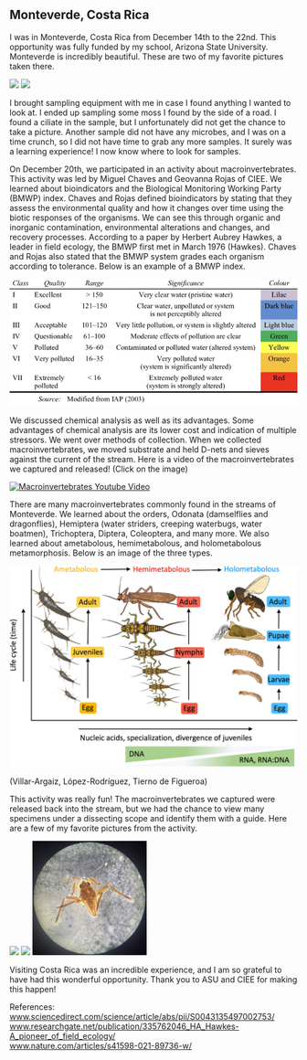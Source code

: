 ## Monteverde, Costa Rica

I was in Monteverde, Costa Rica from December 14th to the 22nd. This opportunity was fully funded by my school, Arizona State University. Monteverde is incredibly beautiful. These are two of my favorite pictures taken there. 

<img src="/docs/assets/img/IMG_7526.JPG" width="330">
<img src="/docs/assets/img/IMG_7516.JPG" width="330">

I brought sampling equipment with me in case I found anything I wanted to look at. I ended up sampling some moss I found by the side of a road. I found a ciliate in the sample, but I unfortunately did not get the chance to take a picture. Another sample did not have any microbes, and I was on a time crunch, so I did not have time to grab any more samples. It surely was a learning experience! I now know where to look for samples. 

On December 20th, we participated in an activity about macroinvertebrates. This activity was led by Miguel Chaves and Geovanna Rojas of CIEE. We learned about bioindicators and the Biological Monitoring Working Party (BMWP) index. Chaves and Rojas defined bioindicators by stating that they assess the environmental quality and how it changes over time using the biotic responses of the organisms. We can see this through organic and inorganic contamination, environmental alterations and changes, and recovery processes. According to a paper by Herbert Aubrey Hawkes, a leader in field ecology, the BMWP first met in March 1976 (Hawkes). Chaves and Rojas also stated that the BMWP system grades each organism according to tolerance. Below is an example of a BMWP index. 

<img src="/docs/assets/img/IMG_8178.jpg" width="600"> 

We discussed chemical analysis as well as its advantages. Some advantages of chemical analysis are its lower cost and indication of multiple stressors. We went over methods of collection. When we collected macroinvertebrates, we moved substrate and held D-nets and sieves against the current of the stream. Here is a video of the macroinvertebrates we captured and released! (Click on the image)

[![Macroinvertebrates Youtube Video](https://i.ytimg.com/vi/nGa5EXFXeVg/mqdefault.jpg)](https://www.youtube.com/watch?v=nGa5EXFXeVg)

There are many macroinvertebrates commonly found in the streams of Monteverde. We learned about the orders, Odonata (damselflies and dragonflies), Hemiptera (water striders, creeping waterbugs, water boatmen), Trichoptera, Diptera, Coleoptera, and many more. We also learned about ametabolous, hemimetabolous, and holometabolous metamorphosis. Below is an image of the three types. 

<img src="/docs/assets/img/IMG_8179.PNG" width="600"> 

(Villar-Argaiz, López-Rodríguez, Tierno de Figueroa)

This activity was really fun! The macroinvertebrates we captured were released back into the stream, but we had the chance to view many specimens under a dissecting scope and identify them with a guide. Here are a few of my favorite pictures from the activity. 

<img src="/docs/assets/img/bug1.jpg" width="200"> 
<img src="/docs/assets/img/bug2.jpg" width="200"> 
<img src="/docs/assets/img/bug3.jpg" width="200"> 

Visiting Costa Rica was an incredible experience, and I am so grateful to have had this wonderful opportunity. Thank you to ASU and CIEE for making this happen!

References: <br>
<a href="https://www.sciencedirect.com/science/article/abs/pii/S0043135497002753/">www.sciencedirect.com/science/article/abs/pii/S0043135497002753/</a> <br>
<a href="https://www.researchgate.net/publication/335762046_HA_Hawkes-A_pioneer_of_field_ecology/">www.researchgate.net/publication/335762046_HA_Hawkes-A_pioneer_of_field_ecology/</a> <br>
<a href="https://www.nature.com/articles/s41598-021-89736-w/">www.nature.com/articles/s41598-021-89736-w/</a> <br>

